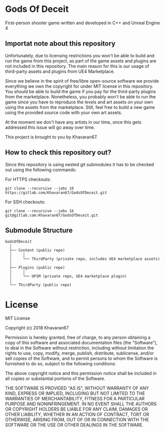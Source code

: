 # Gods Of Deceit

First-person shooter game written and developed in C++ and Unreal Engine 4

## Importat note about this repository

Unfortunately, due to licensing restrictions you won't be able to build and run the game from this project, as part of the game assets and plugins are not included in this repository. The main reason for this is our usage of third-party assets and plugins from UE4 Marketplace.

Since we believe in the spirit of free/libre open-source software we provide everything we own the copyright for under MIT license in this repository. You should be able to build the game if you pay for the third-party plugins from the marketplace. Nonetheless, you probably won't be able to run the game since you have to reproduce the levels and art assets on your own using the assets from the marketplace. Still, feel free to build a new game using the provided source code with your own art assets.

At the moment we don't have any artists in our time, once this gets addressed this issue will go away over time.

This project is brought to you by Khavaran67.

## How to check this repository out?

Since this repository is using nested git submodules it has to be checked out using the following commands:

For HTTPS checkouts:

```
git clone --recursive --jobs 16 https://gitlab.com/Khavaran67/GodsOfDeceit.git
```

For SSH checkouts:

```
git clone --recursive --jobs 16 git@gitlab.com:Khavaran67/GodsOfDeceit.git
```

## Submodule Structure

```
GodsOfDeceit
  │
  ├── Content (public repo)
  │     │
  │     └── ThirdParty (private repo, includes UE4 marketplace assets)
  │
  ├── Plugins (public repo)
  │     │
  │     └── UFSM (private repo, UE4 marketplace plugin)
  │
  └── ThirdParty (public repo)
```

# License

MIT License

Copyright (c) 2018 Khavaran67

Permission is hereby granted, free of charge, to any person obtaining a copy
of this software and associated documentation files (the "Software"), to deal
in the Software without restriction, including without limitation the rights
to use, copy, modify, merge, publish, distribute, sublicense, and/or sell
copies of the Software, and to permit persons to whom the Software is
furnished to do so, subject to the following conditions:

The above copyright notice and this permission notice shall be included in all
copies or substantial portions of the Software.

THE SOFTWARE IS PROVIDED "AS IS", WITHOUT WARRANTY OF ANY KIND, EXPRESS OR
IMPLIED, INCLUDING BUT NOT LIMITED TO THE WARRANTIES OF MERCHANTABILITY,
FITNESS FOR A PARTICULAR PURPOSE AND NONINFRINGEMENT. IN NO EVENT SHALL THE
AUTHORS OR COPYRIGHT HOLDERS BE LIABLE FOR ANY CLAIM, DAMAGES OR OTHER
LIABILITY, WHETHER IN AN ACTION OF CONTRACT, TORT OR OTHERWISE, ARISING FROM,
OUT OF OR IN CONNECTION WITH THE SOFTWARE OR THE USE OR OTHER DEALINGS IN THE
SOFTWARE.
